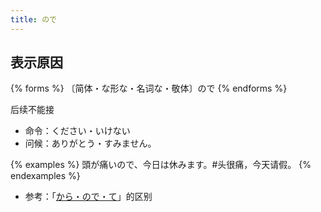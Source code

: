```yaml
---
title: ので
---
```


## 表示原因

{% forms %}
〔简体・な形な・名词な・敬体〕ので
{% endforms %}

后续不能接

- 命令：ください・いけない
- 问候：ありがとう・すみません。

{% examples %}
頭が痛いので、今日は休みます。#头很痛，今天请假。
{% endexamples %}

- 参考：「[から・ので・て](/grammar-diff/kara-node-te)」的区别
